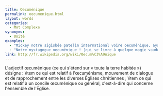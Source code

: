 ```yaml
---
title: Oecuménique
permalink: oecumenique.html
layout: words
categories:
  - Mot Complexe
synonyms:
  - Unité
examples:
  - "Mickey notre sigisbée patelin international voire oecuménique, ayant bien joué avec les stomoxes, mélophages et autres hippobosques, considère qu'après une telle gloire il préfère se retirer sous les vivats et satisfecits d'une foule en liesse. (cf. Histoires)"
  - "Notre mystagogue oecuménique ! [qui se livre à quelque magie vaudoue ]"
link: http://fr.wikipedia.org/wiki/Oecum%C3%A9nique
---
```


L'adjectif œcuménique (ce qui s'étend sur « toute la terre habitée ») désigne :
\item ce qui est relatif à l'œcuménisme, mouvement de dialogue et de rapprochement entre les diverses Églises chrétiennes ;
\item ce qui est relatif à un concile œcuménique ou général, c'est-à-dire qui concerne l'ensemble de l'Église.
